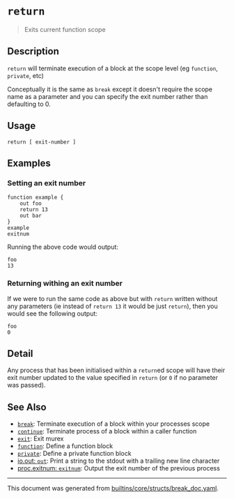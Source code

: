 # `return`

> Exits current function scope

## Description

`return` will terminate execution of a block at the scope level (eg `function`,
`private`, etc)

Conceptually it is the same as `break` except it doesn't require the scope name
as a parameter and you can specify the exit number rather than defaulting to 0.

## Usage

```
return [ exit-number ]
```

## Examples

### Setting an exit number

```
function example {
    out foo
    return 13
    out bar
}
example
exitnum
```

Running the above code would output:

```
foo
13
```

### Returning withing an exit number

If we were to run the same code as above but with `return` written without any
parameters (ie instead of `return 13` it would be just `return`), then you
would see the following output:

```
foo
0
```

## Detail

Any process that has been initialised within a `return`ed scope will have their
exit number updated to the value specified in `return` (or `0` if no parameter
was passed).

## See Also

* [`break`](../commands/break.md):
  Terminate execution of a block within your processes scope
* [`continue`](../commands/continue.md):
  Terminate process of a block within a caller function
* [`exit`](../commands/exit.md):
  Exit murex
* [`function`](../commands/function.md):
  Define a function block
* [`private`](../commands/private.md):
  Define a private function block
* [io.out: `out`](../commands/out.md):
  Print a string to the stdout with a trailing new line character
* [proc.exitnum: `exitnum`](../commands/exitnum.md):
  Output the exit number of the previous process

<hr/>

This document was generated from [builtins/core/structs/break_doc.yaml](https://github.com/lmorg/murex/blob/master/builtins/core/structs/break_doc.yaml).